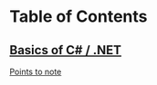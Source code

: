 # Table of Contents

## [Basics of C# / .NET](1_CS_Basic.md#basics-of-c--net)
[Points to note](1_CS_Basic.md#points-to-note)
